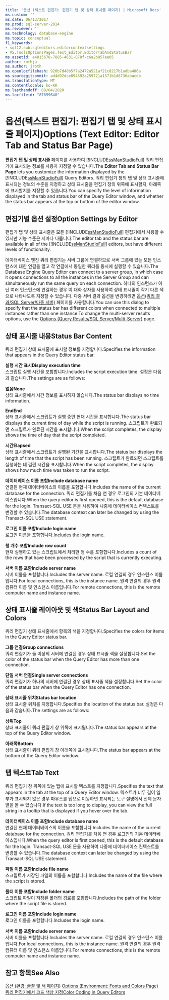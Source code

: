 ```yaml
---
title: '옵션 (텍스트 편집기: 편집기 탭 및 상태 표시줄 페이지) | Microsoft Docs'
ms.custom: ''
ms.date: 06/13/2017
ms.prod: sql-server-2014
ms.reviewer: ''
ms.technology: database-engine
ms.topic: conceptual
f1_keywords:
- sql12.swb.sqleditors.editorcontextsettings
- VS.ToolsOptionsPages.Text_Editor.EditorTabAndStatusBar
ms.assetid: e4815678-7885-4631-878f-c6a2b857ee05
author: rothja
ms.author: jroth
ms.openlocfilehash: 920b7d48b5f7a2472a521af21c8217b1adba486a
ms.sourcegitcommit: ad4d92dce894592a259721a1571b1d8736abacdb
ms.translationtype: MT
ms.contentlocale: ko-KR
ms.lasthandoff: 08/04/2020
ms.locfileid: "87659640"
---
```

# <a name="options-text-editor-editor-tab-and-status-bar-page"></a><span data-ttu-id="93e59-102">옵션(텍스트 편집기: 편집기 탭 및 상태 표시줄 페이지)</span><span class="sxs-lookup"><span data-stu-id="93e59-102">Options (Text Editor: Editor Tab and Status Bar Page)</span></span>
  <span data-ttu-id="93e59-103">**편집기 탭 및 상태 표시줄** 페이지를 사용하여 [!INCLUDE[ssManStudioFull](../includes/ssmanstudiofull-md.md)] 쿼리 편집기에 표시되는 정보를 사용자 지정할 수 있습니다.</span><span class="sxs-lookup"><span data-stu-id="93e59-103">The **Editor Tab and Status Bar Page** lets you customize the information displayed by the [!INCLUDE[ssManStudioFull](../includes/ssmanstudiofull-md.md)] Query Editors.</span></span> <span data-ttu-id="93e59-104">쿼리 편집기 창의 탭 및 상태 표시줄에 표시되는 정보의 수준을 지정하고 상태 표시줄을 편집기 창의 위쪽에 표시할지, 아래쪽에 표시할지를 지정할 수 있습니다.</span><span class="sxs-lookup"><span data-stu-id="93e59-104">You can specify the level of information displayed in the tab and status bar of the Query Editor window, and whether the status bar appears at the top or bottom of the editor window.</span></span>  
  
## <a name="option-settings-by-editor"></a><span data-ttu-id="93e59-105">편집기별 옵션 설정</span><span class="sxs-lookup"><span data-stu-id="93e59-105">Option Settings by Editor</span></span>  
 <span data-ttu-id="93e59-106">편집기 탭 및 상태 표시줄은 모든 [!INCLUDE[ssManStudioFull](../includes/ssmanstudiofull-md.md)] 편집기에서 사용할 수 있지만 기능 수준은 저마다 다릅니다.</span><span class="sxs-lookup"><span data-stu-id="93e59-106">The editor tab and the status bar are available in all of the [!INCLUDE[ssManStudioFull](../includes/ssmanstudiofull-md.md)] editors, but have different levels of functionality.</span></span>  
  
 <span data-ttu-id="93e59-107">데이터베이스 엔진 쿼리 편집기는 서버 그룹에 연결하므로 서버 그룹에 있는 모든 인스턴스에 대한 연결을 열고 각 연결에서 동일한 쿼리를 동시에 실행할 수 있습니다.</span><span class="sxs-lookup"><span data-stu-id="93e59-107">The Database Engine Query Editor can connect to a server group, in which case it opens connections to all the instances in the Server Group and can simultaneously run the same query on each connection.</span></span> <span data-ttu-id="93e59-108">하나의 인스턴스가 아닌 여러 인스턴스에 연결하는 경우 이 대화 상자를 사용하여 상태 표시줄이 각기 다른 색으로 나타나도록 지정할 수 있습니다. 다중 서버 결과 옵션을 변경하려면 [옵션(쿼리 결과/SQL Server/다중 서버)](../../2014/database-engine/options-query-results-sql-server-multi-server.md) 페이지를 사용합니다.</span><span class="sxs-lookup"><span data-stu-id="93e59-108">You can use this dialog to specify that the status bar has different colors when connected to multiple instances rather than one instance.To change the multi-server results options, use the [Options (Query Results/SQL Server/Multi-Server)](../../2014/database-engine/options-query-results-sql-server-multi-server.md) page.</span></span>  
  
## <a name="status-bar-content"></a><span data-ttu-id="93e59-109">상태 표시줄 내용</span><span class="sxs-lookup"><span data-stu-id="93e59-109">Status Bar Content</span></span>  
 <span data-ttu-id="93e59-110">쿼리 편집기 상태 표시줄에 표시할 정보를 지정합니다.</span><span class="sxs-lookup"><span data-stu-id="93e59-110">Specifies the information that appears in the Query Editor status bar.</span></span>  
  
 <span data-ttu-id="93e59-111">**실행 시간 표시**</span><span class="sxs-lookup"><span data-stu-id="93e59-111">**Display execution time**</span></span>  
 <span data-ttu-id="93e59-112">스크립트 실행 시간을 포함합니다.</span><span class="sxs-lookup"><span data-stu-id="93e59-112">Includes the script execution time.</span></span> <span data-ttu-id="93e59-113">설정은 다음과 같습니다.</span><span class="sxs-lookup"><span data-stu-id="93e59-113">The settings are as follows:</span></span>  
  
 <span data-ttu-id="93e59-114">**없음**</span><span class="sxs-lookup"><span data-stu-id="93e59-114">**None**</span></span>  
 <span data-ttu-id="93e59-115">상태 표시줄에서 시간 정보를 표시하지 않습니다.</span><span class="sxs-lookup"><span data-stu-id="93e59-115">The status bar displays no time information.</span></span>  
  
 <span data-ttu-id="93e59-116">**End**</span><span class="sxs-lookup"><span data-stu-id="93e59-116">**End**</span></span>  
 <span data-ttu-id="93e59-117">상태 표시줄에서 스크립트가 실행 중인 현재 시간을 표시합니다.</span><span class="sxs-lookup"><span data-stu-id="93e59-117">The status bar displays the current time of day while the script is running.</span></span> <span data-ttu-id="93e59-118">스크립트가 완료되면 스크립트가 완료된 시간을 표시합니다.</span><span class="sxs-lookup"><span data-stu-id="93e59-118">When the script completes, the display shows the time of day that the script completed.</span></span>  
  
 <span data-ttu-id="93e59-119">**시간**</span><span class="sxs-lookup"><span data-stu-id="93e59-119">**Elapsed**</span></span>  
 <span data-ttu-id="93e59-120">상태 표시줄에서 스크립트가 실행된 기간을 표시합니다.</span><span class="sxs-lookup"><span data-stu-id="93e59-120">The status bar displays the length of time that the script has been running.</span></span> <span data-ttu-id="93e59-121">스크립트가 완료되면 스크립트를 실행하는 데 걸린 시간을 표시합니다.</span><span class="sxs-lookup"><span data-stu-id="93e59-121">When the script completes, the display shows how much time was taken to run the script.</span></span>  
  
 <span data-ttu-id="93e59-122">**데이터베이스 이름 포함**</span><span class="sxs-lookup"><span data-stu-id="93e59-122">**Include database name**</span></span>  
 <span data-ttu-id="93e59-123">연결된 현재 데이터베이스의 이름을 포함합니다.</span><span class="sxs-lookup"><span data-stu-id="93e59-123">Includes the name of the current database for the connection.</span></span> <span data-ttu-id="93e59-124">쿼리 편집기를 처음 연 경우 로그인의 기본 데이터베이스입니다.</span><span class="sxs-lookup"><span data-stu-id="93e59-124">When the query editor is first opened, this is the default database for the login.</span></span> <span data-ttu-id="93e59-125">Transact-SQL USE 문을 사용하여 나중에 데이터베이스 컨텍스트를 변경할 수 있습니다.</span><span class="sxs-lookup"><span data-stu-id="93e59-125">The database context can later be changed by using the Transact-SQL USE statement.</span></span>  
  
 <span data-ttu-id="93e59-126">**로그인 이름 포함**</span><span class="sxs-lookup"><span data-stu-id="93e59-126">**Include login name**</span></span>  
 <span data-ttu-id="93e59-127">로그인 이름을 포함합니다.</span><span class="sxs-lookup"><span data-stu-id="93e59-127">Includes the login name.</span></span>  
  
 <span data-ttu-id="93e59-128">**행 개수 포함**</span><span class="sxs-lookup"><span data-stu-id="93e59-128">**Include row count**</span></span>  
 <span data-ttu-id="93e59-129">현재 실행하고 있는 스크립트에서 처리한 행 수를 포함합니다.</span><span class="sxs-lookup"><span data-stu-id="93e59-129">Includes a count of the rows that have been processed by the script that is currently executing.</span></span>  
  
 <span data-ttu-id="93e59-130">**서버 이름 포함**</span><span class="sxs-lookup"><span data-stu-id="93e59-130">**Include server name**</span></span>  
 <span data-ttu-id="93e59-131">서버 이름을 포함합니다.</span><span class="sxs-lookup"><span data-stu-id="93e59-131">Includes the server name.</span></span> <span data-ttu-id="93e59-132">로컬 연결의 경우 인스턴스 이름입니다.</span><span class="sxs-lookup"><span data-stu-id="93e59-132">For local connections, this is the instance name.</span></span> <span data-ttu-id="93e59-133">원격 연결의 경우 원격 컴퓨터 이름 및 인스턴스 이름입니다.</span><span class="sxs-lookup"><span data-stu-id="93e59-133">For remote connections, this is the remote computer name and instance name.</span></span>  
  
## <a name="status-bar-layout-and-colors"></a><span data-ttu-id="93e59-134">상태 표시줄 레이아웃 및 색</span><span class="sxs-lookup"><span data-stu-id="93e59-134">Status Bar Layout and Colors</span></span>  
 <span data-ttu-id="93e59-135">쿼리 편집기 상태 표시줄에서 항목의 색을 지정합니다.</span><span class="sxs-lookup"><span data-stu-id="93e59-135">Specifies the colors for items in the Query Editor status bar.</span></span>  
  
 <span data-ttu-id="93e59-136">**그룹 연결**</span><span class="sxs-lookup"><span data-stu-id="93e59-136">**Group connections**</span></span>  
 <span data-ttu-id="93e59-137">쿼리 편집기가 둘 이상의 서버에 연결된 경우 상태 표시줄 색을 설정합니다.</span><span class="sxs-lookup"><span data-stu-id="93e59-137">Set the color of the status bar when the Query Editor has more than one connection.</span></span>  
  
 <span data-ttu-id="93e59-138">**단일 서버 연결**</span><span class="sxs-lookup"><span data-stu-id="93e59-138">**Single server connections**</span></span>  
 <span data-ttu-id="93e59-139">쿼리 편집기가 하나의 서버에 연결된 경우 상태 표시줄 색을 설정합니다.</span><span class="sxs-lookup"><span data-stu-id="93e59-139">Set the color of the status bar when the Query Editor has one connection.</span></span>  
  
 <span data-ttu-id="93e59-140">**상태 표시줄 위치**</span><span class="sxs-lookup"><span data-stu-id="93e59-140">**Status bar location**</span></span>  
 <span data-ttu-id="93e59-141">상태 표시줄 위치를 지정합니다.</span><span class="sxs-lookup"><span data-stu-id="93e59-141">Specifies the location of the status bar.</span></span> <span data-ttu-id="93e59-142">설정은 다음과 같습니다.</span><span class="sxs-lookup"><span data-stu-id="93e59-142">The settings are as follows:</span></span>  
  
 <span data-ttu-id="93e59-143">**상위**</span><span class="sxs-lookup"><span data-stu-id="93e59-143">**Top**</span></span>  
 <span data-ttu-id="93e59-144">상태 표시줄이 쿼리 편집기 창 위쪽에 표시됩니다.</span><span class="sxs-lookup"><span data-stu-id="93e59-144">The status bar appears at the top of the Query Editor window.</span></span>  
  
 <span data-ttu-id="93e59-145">**아래쪽**</span><span class="sxs-lookup"><span data-stu-id="93e59-145">**Bottom**</span></span>  
 <span data-ttu-id="93e59-146">상태 표시줄이 쿼리 편집기 창 아래쪽에 표시됩니다.</span><span class="sxs-lookup"><span data-stu-id="93e59-146">The status bar appears at the bottom of the Query Editor window.</span></span>  
  
## <a name="tab-text"></a><span data-ttu-id="93e59-147">탭 텍스트</span><span class="sxs-lookup"><span data-stu-id="93e59-147">Tab Text</span></span>  
 <span data-ttu-id="93e59-148">쿼리 편집기 창 위쪽에 있는 탭에 표시할 텍스트를 지정합니다.</span><span class="sxs-lookup"><span data-stu-id="93e59-148">Specifies the text that appears in the tab at the top of a Query Editor window.</span></span> <span data-ttu-id="93e59-149">텍스트가 너무 길어 일부가 표시되지 않은 경우 마우스를 탭으로 이동하면 표시되는 도구 설명에서 전체 문자열을 볼 수 있습니다.</span><span class="sxs-lookup"><span data-stu-id="93e59-149">If the text is too long to display, you can view the full string in a tooltip that is displayed if you hover over the tab.</span></span>  
  
 <span data-ttu-id="93e59-150">**데이터베이스 이름 포함**</span><span class="sxs-lookup"><span data-stu-id="93e59-150">**Include database name**</span></span>  
 <span data-ttu-id="93e59-151">연결된 현재 데이터베이스의 이름을 포함합니다.</span><span class="sxs-lookup"><span data-stu-id="93e59-151">Includes the name of the current database for the connection.</span></span> <span data-ttu-id="93e59-152">쿼리 편집기를 처음 연 경우 로그인의 기본 데이터베이스입니다.</span><span class="sxs-lookup"><span data-stu-id="93e59-152">When the query editor is first opened, this is the default database for the login.</span></span> <span data-ttu-id="93e59-153">Transact-SQL USE 문을 사용하여 나중에 데이터베이스 컨텍스트를 변경할 수 있습니다.</span><span class="sxs-lookup"><span data-stu-id="93e59-153">The database context can later be changed by using the Transact-SQL USE statement.</span></span>  
  
 <span data-ttu-id="93e59-154">**파일 이름 포함**</span><span class="sxs-lookup"><span data-stu-id="93e59-154">**Include file name**</span></span>  
 <span data-ttu-id="93e59-155">스크립트가 저장된 파일의 이름을 포함합니다.</span><span class="sxs-lookup"><span data-stu-id="93e59-155">Includes the name of the file where the script is stored.</span></span>  
  
 <span data-ttu-id="93e59-156">**폴더 이름 포함**</span><span class="sxs-lookup"><span data-stu-id="93e59-156">**Include folder name**</span></span>  
 <span data-ttu-id="93e59-157">스크립트 파일이 저장된 폴더의 경로를 포함합니다.</span><span class="sxs-lookup"><span data-stu-id="93e59-157">Includes the path of the folder where the script file is stored.</span></span>  
  
 <span data-ttu-id="93e59-158">**로그인 이름 포함**</span><span class="sxs-lookup"><span data-stu-id="93e59-158">**Include login name**</span></span>  
 <span data-ttu-id="93e59-159">로그인 이름을 포함합니다.</span><span class="sxs-lookup"><span data-stu-id="93e59-159">Includes the login name.</span></span>  
  
 <span data-ttu-id="93e59-160">**서버 이름 포함**</span><span class="sxs-lookup"><span data-stu-id="93e59-160">**Include server name**</span></span>  
 <span data-ttu-id="93e59-161">서버 이름을 포함합니다.</span><span class="sxs-lookup"><span data-stu-id="93e59-161">Includes the server name.</span></span> <span data-ttu-id="93e59-162">로컬 연결의 경우 인스턴스 이름입니다.</span><span class="sxs-lookup"><span data-stu-id="93e59-162">For local connections, this is the instance name.</span></span> <span data-ttu-id="93e59-163">원격 연결의 경우 원격 컴퓨터 이름 및 인스턴스 이름입니다.</span><span class="sxs-lookup"><span data-stu-id="93e59-163">For remote connections, this is the remote computer name and instance name.</span></span>  
  
## <a name="see-also"></a><span data-ttu-id="93e59-164">참고 항목</span><span class="sxs-lookup"><span data-stu-id="93e59-164">See Also</span></span>  
 <span data-ttu-id="93e59-165">[옵션 &#40;환경: 글꼴 및 색 페이지&#41;](../ssms/menu-help/options-environment-fonts-and-colors-page.md) </span><span class="sxs-lookup"><span data-stu-id="93e59-165">[Options &#40;Environment: Fonts and Colors Page&#41;](../ssms/menu-help/options-environment-fonts-and-colors-page.md) </span></span>  
 [<span data-ttu-id="93e59-166">쿼리 편집기에서 코드 색상 지정</span><span class="sxs-lookup"><span data-stu-id="93e59-166">Color Coding in Query Editors</span></span>](../relational-databases/scripting/color-coding-in-query-editors.md)  
  
  
